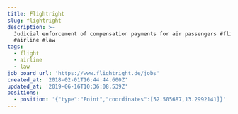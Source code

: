 ```yaml
---
title: Flightright
slug: flightright
description: >-
  Judicial enforcement of compensation payments for air passengers #flight
  #airline #law
tags:
  - flight
  - airline
  - law
job_board_url: 'https://www.flightright.de/jobs'
created_at: '2018-02-01T16:44:44.600Z'
updated_at: '2019-06-16T10:36:08.539Z'
positions:
  - position: '{"type":"Point","coordinates":[52.505687,13.2992141]}'
---
```


